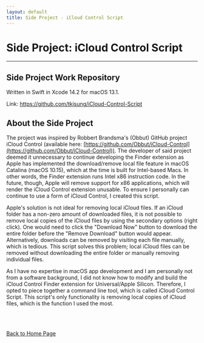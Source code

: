 ```yaml
---
layout: default
title: Side Project - iCloud Control Script
---
```


# Side Project: iCloud Control Script

* * *

## Side Project Work Repository

Written in Swift in Xcode 14.2 for macOS 13.1.

Link: <a href="https://github.com/tkjsung/iCloud-Control-Script" target="_blank">https://github.com/tkjsung/iCloud-Control-Script</a>

## About the Side Project

The project was inspired by Robbert Brandsma's (Obbut) GitHub project iCloud Control (available here: [https://github.com/Obbut/iCloud-Control](https://github.com/Obbut/iCloud-Control)). The developer of said project deemed it unnecessary to continue developing the Finder extension as Apple has implemented the download/remove local file feature in macOS Catalina (macOS 10.15), which at the time is built for Intel-based Macs. In other words, the Finder extension runs Intel x86 instruction code. In the future, though, Apple will remove support for x86 applications, which will render the iCloud Control extension unusable. To ensure I personally can continue to use a form of iCloud Control, I created this script.

Apple's solution is not ideal for removing local iCloud files. If an iCloud folder has a non-zero amount of downloaded files, it is not possible to remove local copies of the iCloud files by using the secondary options (right click). One would need to click the "Download Now" button to download the entire folder before the "Remove Download" button would appear. Alternatively, downloads can be removed by visiting each file manually, which is tedious. This script solves this problem; local iCloud files can be removed without downloading the entire folder or manually removing individual files.

As I have no expertise in macOS app development and I am personally not from a software background, I did not know how to modify and build the iCloud Control Finder extension for Universal/Apple Silicon. Therefore, I opted to piece together a command line tool, which is called iCloud Control Script. This script's only functionality is removing local copies of iCloud files, which is the function I used the most.

<br><br>

[Back to Home Page](/md_files/home)
